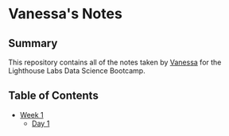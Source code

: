 # Vanessa's Notes
## Summary

This repository contains all of the notes taken by [Vanessa](https://github.com/vxlwang) for the Lighthouse Labs Data Science Bootcamp.

## Table of Contents
* [Week 1](/Week_1)
  * [Day 1](/Week_1/Day_1)